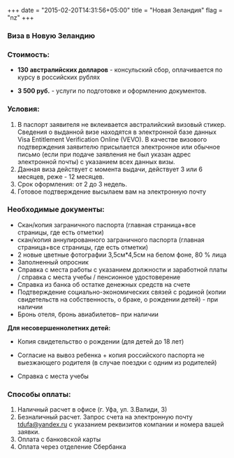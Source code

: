 +++
date = "2015-02-20T14:31:56+05:00"
title = "Новая Зеландия"
flag = "nz"
+++
### Виза в Новую Зеландию

### Стоимость: 

* **130 австралийских долларов** - консульский сбор, оплачивается по курсу в российских рублях

* **3 500 руб.** - услуги по подготовке и оформлению документов.

### Условия:

1. В паспорт заявителя не вклеивается австралийский визовый стикер. Сведения о выданной визе находятся в электронной базе данных Visa Entitlement Verification Online (VEVO). В качестве визового подтверждения заявителю присылается электронное или обычное письмо (если при подаче заявления не был указан адрес электронной почты) с указанием всех данных визы.
2. Данная виза действует с момента выдачи, действует 3 или 6 месяцев, реже - 12 месяцев.
3. Срок оформления: от 2 до 3 недель.
4. Готовое подтверждение высылаем вам на электронную почту

### Необходимые документы:

* Скан/копия заграничного паспорта (главная страница+все страницы, где есть отметки)
* скан/копия аннулированного заграничного паспорта (главная страница+все страницы, где есть отметки)
* 2 новые цветные фотографии 3,5см*4,5см на белом фоне, 80 % лица
* Заполненный опросник
* Справка с места работы с указанием должности и заработной платы / справка с места учебы / пенсионное удостоверение
* Справка из банка об остатке денежных средств на счете
* Подтверждение социально-экономических связей с родиной (копии свидетельств на собственность, о браке, о рождении детей) - при наличии
* Бронь отеля, бронь авиабилетов– при наличии


**Для несовершеннолетних детей:**

* Копия свидетельство о рождении (для детей до 18 лет)

* Согласие на вывоз ребенка + копия российского паспорта не выезжающего родителя (в случае поездки с одним из родителей)

* Справка с места учебы



### Способы оплаты:

1. Наличный расчет в офисе (г. Уфа, ул. З.Валиди, 3)
2. Безналичный расчет. Запрос счета на электронную почту [tdufa@yandex.ru](mailto:tdufa@yandex.ru)  с указанием реквизитов компании и номера вашей заявки. 
3. Оплата с банковской карты
4. Оплата через отделение Сбербанка

